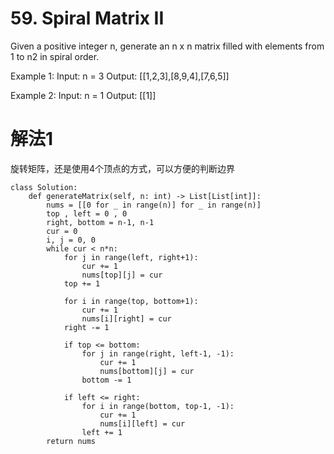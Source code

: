 # 59. Spiral Matrix II

Given a positive integer n, generate an n x n matrix filled with elements from 1 to n2 in spiral order.

Example 1:
Input: n = 3
Output: [[1,2,3],[8,9,4],[7,6,5]]

Example 2:
Input: n = 1
Output: [[1]]

# 解法1

旋转矩阵，还是使用4个顶点的方式，可以方便的判断边界

```python3
class Solution:
    def generateMatrix(self, n: int) -> List[List[int]]:
        nums = [[0 for _ in range(n)] for _ in range(n)]
        top , left = 0 , 0 
        right, bottom = n-1, n-1
        cur = 0
        i, j = 0, 0
        while cur < n*n:
            for j in range(left, right+1):
                cur += 1
                nums[top][j] = cur
            top += 1

            for i in range(top, bottom+1):
                cur += 1
                nums[i][right] = cur
            right -= 1

            if top <= bottom:
                for j in range(right, left-1, -1):
                    cur += 1
                    nums[bottom][j] = cur
                bottom -= 1

            if left <= right:
                for i in range(bottom, top-1, -1):
                    cur += 1
                    nums[i][left] = cur
                left += 1
        return nums
```